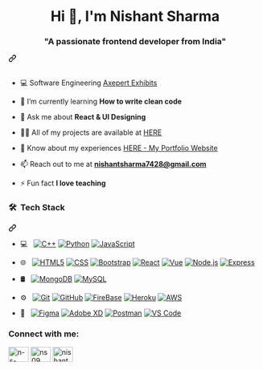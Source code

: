 
    




  <div class="Box mt-4 ">
  <div class="Box-body p-4">
    <div class="d-flex flex-justify-between">
      <h1 align="center">Hi 👋, I'm Nishant Sharma</h1>



<div class="markdown-heading" dir="auto"><h3 align="center" class="heading-element" dir="auto">"A passionate frontend developer from India"</h3><a id="user-content-a-passionate-frontend-developer-from-india" class="anchor" aria-label="Permalink: &quot;A passionate frontend developer from India&quot;" href="#a-passionate-frontend-developer-from-india"><svg class="octicon octicon-link" viewBox="0 0 16 16" version="1.1" width="16" height="16" aria-hidden="true"><path d="m7.775 3.275 1.25-1.25a3.5 3.5 0 1 1 4.95 4.95l-2.5 2.5a3.5 3.5 0 0 1-4.95 0 .751.751 0 0 1 .018-1.042.751.751 0 0 1 1.042-.018 1.998 1.998 0 0 0 2.83 0l2.5-2.5a2.002 2.002 0 0 0-2.83-2.83l-1.25 1.25a.751.751 0 0 1-1.042-.018.751.751 0 0 1-.018-1.042Zm-4.69 9.64a1.998 1.998 0 0 0 2.83 0l1.25-1.25a.751.751 0 0 1 1.042.018.751.751 0 0 1 .018 1.042l-1.25 1.25a3.5 3.5 0 1 1-4.95-4.95l2.5-2.5a3.5 3.5 0 0 1 4.95 0 .751.751 0 0 1-.018 1.042.751.751 0 0 1-1.042.018 1.998 1.998 0 0 0-2.83 0l-2.5 2.5a1.998 1.998 0 0 0 0 2.83Z"></path></svg></a></div>
<br>


<ul dir="auto">
<li>
<p dir="auto">💻 Software Engineering <a href="#" rel="nofollow">Axepert Exhibits</a></p>
</li>
<li>
<p dir="auto">🌱 I’m currently learning <strong>How to write clean code</strong></p>
</li>
<li>
<p dir="auto">💬 Ask me about <strong>React &amp; UI Designing</strong></p>
</li>
<li>
<p dir="auto">👨‍💻 All of my projects are available at <a href="/omrajsharma/omrajsharma/blob/master/omrajsharma.github.io/projects">HERE</a></p>
</li>
<li>
<p dir="auto">📄 Know about my experiences <a href="https://nishant9091.github.io/MyPortfolio/" rel="nofollow">HERE - My Portfolio Website</a></p>
</li>
<li>
<p dir="auto">📫 Reach out to me at <strong><a href="mailto:nishantsharma7428@gmail.com">nishantsharma7428@gmail.com</a></strong></p>
</li>
<li>
<p dir="auto">⚡ Fun fact <strong>I love teaching</strong></p>
</li>
</ul>
<div class="markdown-heading" dir="auto"><h3 class="heading-element" dir="auto"> 🛠 &nbsp;Tech Stack</h3><a id="user-content---tech-stack" class="anchor" aria-label="Permalink:  🛠 &nbsp;Tech Stack" href="#--tech-stack"><svg class="octicon octicon-link" viewBox="0 0 16 16" version="1.1" width="16" height="16" aria-hidden="true"><path d="m7.775 3.275 1.25-1.25a3.5 3.5 0 1 1 4.95 4.95l-2.5 2.5a3.5 3.5 0 0 1-4.95 0 .751.751 0 0 1 .018-1.042.751.751 0 0 1 1.042-.018 1.998 1.998 0 0 0 2.83 0l2.5-2.5a2.002 2.002 0 0 0-2.83-2.83l-1.25 1.25a.751.751 0 0 1-1.042-.018.751.751 0 0 1-.018-1.042Zm-4.69 9.64a1.998 1.998 0 0 0 2.83 0l1.25-1.25a.751.751 0 0 1 1.042.018.751.751 0 0 1 .018 1.042l-1.25 1.25a3.5 3.5 0 1 1-4.95-4.95l2.5-2.5a3.5 3.5 0 0 1 4.95 0 .751.751 0 0 1-.018 1.042.751.751 0 0 1-1.042.018 1.998 1.998 0 0 0-2.83 0l-2.5 2.5a1.998 1.998 0 0 0 0 2.83Z"></path></svg></a></div>
<ul dir="auto">
<li>
<p dir="auto">💻 &nbsp;
<a target="_blank" rel="noopener noreferrer nofollow" href="https://camo.githubusercontent.com/385888ef5fbf45c95983de89fa50983f2e9baa67485ac790aad07177f319b514/68747470733a2f2f696d672e736869656c64732e696f2f62616467652f2d432b2b2d3333333333333f7374796c653d666c6174266c6f676f3d43253242253242"><img src="https://camo.githubusercontent.com/385888ef5fbf45c95983de89fa50983f2e9baa67485ac790aad07177f319b514/68747470733a2f2f696d672e736869656c64732e696f2f62616467652f2d432b2b2d3333333333333f7374796c653d666c6174266c6f676f3d43253242253242" alt="C++" data-canonical-src="https://img.shields.io/badge/-C++-333333?style=flat&amp;logo=C%2B%2B" style="max-width: 100%;"></a>
<a target="_blank" rel="noopener noreferrer nofollow" href="https://camo.githubusercontent.com/402f1fc7564acf3fb43671ead9f560d58e714bcc8a1bbcd0fda75f9b87f02097/68747470733a2f2f696d672e736869656c64732e696f2f62616467652f2d507974686f6e2d3333333333333f7374796c653d666c6174266c6f676f3d507974686f6e"><img src="https://camo.githubusercontent.com/402f1fc7564acf3fb43671ead9f560d58e714bcc8a1bbcd0fda75f9b87f02097/68747470733a2f2f696d672e736869656c64732e696f2f62616467652f2d507974686f6e2d3333333333333f7374796c653d666c6174266c6f676f3d507974686f6e" alt="Python" data-canonical-src="https://img.shields.io/badge/-Python-333333?style=flat&amp;logo=Python" style="max-width: 100%;"></a>
<a target="_blank" rel="noopener noreferrer nofollow" href="https://camo.githubusercontent.com/ec35f0699a6336af62ce6cb14652f97323dcd2ba8f43c77fa7906b435208b57f/68747470733a2f2f696d672e736869656c64732e696f2f62616467652f2d4a6176615363726970742d3333333333333f7374796c653d666c6174266c6f676f3d4a617661536372697074"><img src="https://camo.githubusercontent.com/ec35f0699a6336af62ce6cb14652f97323dcd2ba8f43c77fa7906b435208b57f/68747470733a2f2f696d672e736869656c64732e696f2f62616467652f2d4a6176615363726970742d3333333333333f7374796c653d666c6174266c6f676f3d4a617661536372697074" alt="JavaScript" data-canonical-src="https://img.shields.io/badge/-JavaScript-333333?style=flat&amp;logo=JavaScript" style="max-width: 100%;"></a></p>
</li>
<li>
<p dir="auto">🌐 &nbsp;
<a target="_blank" rel="noopener noreferrer nofollow" href="https://camo.githubusercontent.com/778fb99e61baf467bcc5d71d08c17e1d913ff659cf4cdaa8bf85ee9045950973/68747470733a2f2f696d672e736869656c64732e696f2f62616467652f2d48544d4c352d3333333333333f7374796c653d666c6174266c6f676f3d48544d4c35"><img src="https://camo.githubusercontent.com/778fb99e61baf467bcc5d71d08c17e1d913ff659cf4cdaa8bf85ee9045950973/68747470733a2f2f696d672e736869656c64732e696f2f62616467652f2d48544d4c352d3333333333333f7374796c653d666c6174266c6f676f3d48544d4c35" alt="HTML5" data-canonical-src="https://img.shields.io/badge/-HTML5-333333?style=flat&amp;logo=HTML5" style="max-width: 100%;"></a>
<a target="_blank" rel="noopener noreferrer nofollow" href="https://camo.githubusercontent.com/1ee3a2eb805895d501c6e4e294f539d91491b65e2dfaf8a240a87f501b0d88fa/68747470733a2f2f696d672e736869656c64732e696f2f62616467652f2d4353532d3333333333333f7374796c653d666c6174266c6f676f3d43535333266c6f676f436f6c6f723d313537324236"><img src="https://camo.githubusercontent.com/1ee3a2eb805895d501c6e4e294f539d91491b65e2dfaf8a240a87f501b0d88fa/68747470733a2f2f696d672e736869656c64732e696f2f62616467652f2d4353532d3333333333333f7374796c653d666c6174266c6f676f3d43535333266c6f676f436f6c6f723d313537324236" alt="CSS" data-canonical-src="https://img.shields.io/badge/-CSS-333333?style=flat&amp;logo=CSS3&amp;logoColor=1572B6" style="max-width: 100%;"></a>
<a target="_blank" rel="noopener noreferrer nofollow" href="https://camo.githubusercontent.com/f30429f7bf857f532c7d2a13c44483afa14968fe871b1b122798d2efc3d33205/68747470733a2f2f696d672e736869656c64732e696f2f62616467652f2d426f6f7473747261702d3333333333333f7374796c653d666c6174266c6f676f3d626f6f747374726170266c6f676f436f6c6f723d353633443743"><img src="https://camo.githubusercontent.com/f30429f7bf857f532c7d2a13c44483afa14968fe871b1b122798d2efc3d33205/68747470733a2f2f696d672e736869656c64732e696f2f62616467652f2d426f6f7473747261702d3333333333333f7374796c653d666c6174266c6f676f3d626f6f747374726170266c6f676f436f6c6f723d353633443743" alt="Bootstrap" data-canonical-src="https://img.shields.io/badge/-Bootstrap-333333?style=flat&amp;logo=bootstrap&amp;logoColor=563D7C" style="max-width: 100%;"></a>
<a target="_blank" rel="noopener noreferrer nofollow" href="https://camo.githubusercontent.com/81707dbead909c320038d42e95e311c89a68d19eac20451a265f5a11020c356f/68747470733a2f2f696d672e736869656c64732e696f2f62616467652f2d52656163742d3333333333333f7374796c653d666c6174266c6f676f3d5265616374266c6f676f436f6c6f723d356564336633"><img src="https://camo.githubusercontent.com/81707dbead909c320038d42e95e311c89a68d19eac20451a265f5a11020c356f/68747470733a2f2f696d672e736869656c64732e696f2f62616467652f2d52656163742d3333333333333f7374796c653d666c6174266c6f676f3d5265616374266c6f676f436f6c6f723d356564336633" alt="React" data-canonical-src="https://img.shields.io/badge/-React-333333?style=flat&amp;logo=React&amp;logoColor=5ed3f3" style="max-width: 100%;"></a>
<a target="_blank" rel="noopener noreferrer nofollow" href="https://camo.githubusercontent.com/339564ee3c9a6856feb3704eb3210980caf6c5aff6c974b5877b20e8d0a544b7/68747470733a2f2f696d672e736869656c64732e696f2f62616467652f2d5675652e6a732d3333333333333f7374796c653d666c6174266c6f676f3d7675652e6a73266c6f676f436f6c6f723d336662323766"><img src="https://camo.githubusercontent.com/339564ee3c9a6856feb3704eb3210980caf6c5aff6c974b5877b20e8d0a544b7/68747470733a2f2f696d672e736869656c64732e696f2f62616467652f2d5675652e6a732d3333333333333f7374796c653d666c6174266c6f676f3d7675652e6a73266c6f676f436f6c6f723d336662323766" alt="Vue" data-canonical-src="https://img.shields.io/badge/-Vue.js-333333?style=flat&amp;logo=vue.js&amp;logoColor=3fb27f" style="max-width: 100%;"></a>
<a target="_blank" rel="noopener noreferrer nofollow" href="https://camo.githubusercontent.com/2f848935b238d87961cc06f240f1b27b8f5da7960fd3074b81c54d117ca98dcf/68747470733a2f2f696d672e736869656c64732e696f2f62616467652f2d4e6f64652e6a732d3333333333333f7374796c653d666c6174266c6f676f3d6e6f64652e6a73"><img src="https://camo.githubusercontent.com/2f848935b238d87961cc06f240f1b27b8f5da7960fd3074b81c54d117ca98dcf/68747470733a2f2f696d672e736869656c64732e696f2f62616467652f2d4e6f64652e6a732d3333333333333f7374796c653d666c6174266c6f676f3d6e6f64652e6a73" alt="Node.js" data-canonical-src="https://img.shields.io/badge/-Node.js-333333?style=flat&amp;logo=node.js" style="max-width: 100%;"></a>
<a target="_blank" rel="noopener noreferrer nofollow" href="https://camo.githubusercontent.com/a61cc7d1a2fa834b694586f7572136b67676fd2d37006b3b6ff0c0efe5dec7bb/68747470733a2f2f696d672e736869656c64732e696f2f62616467652f2d457870726573732d3333333333333f7374796c653d666c6174266c6f676f3d45787072657373266c6f676f436f6c6f723d646464646464"><img src="https://camo.githubusercontent.com/a61cc7d1a2fa834b694586f7572136b67676fd2d37006b3b6ff0c0efe5dec7bb/68747470733a2f2f696d672e736869656c64732e696f2f62616467652f2d457870726573732d3333333333333f7374796c653d666c6174266c6f676f3d45787072657373266c6f676f436f6c6f723d646464646464" alt="Express" data-canonical-src="https://img.shields.io/badge/-Express-333333?style=flat&amp;logo=Express&amp;logoColor=dddddd" style="max-width: 100%;"></a></p>
</li>
<li>
<p dir="auto">🛢 &nbsp;
<a target="_blank" rel="noopener noreferrer nofollow" href="https://camo.githubusercontent.com/ea4eadb357c3a2c1c7f45fdf9e0160642188db4b08e874daa93aeda075f004d2/68747470733a2f2f696d672e736869656c64732e696f2f62616467652f2d4d6f6e676f44422d3333333333333f7374796c653d666c6174266c6f676f3d6d6f6e676f6462"><img src="https://camo.githubusercontent.com/ea4eadb357c3a2c1c7f45fdf9e0160642188db4b08e874daa93aeda075f004d2/68747470733a2f2f696d672e736869656c64732e696f2f62616467652f2d4d6f6e676f44422d3333333333333f7374796c653d666c6174266c6f676f3d6d6f6e676f6462" alt="MongoDB" data-canonical-src="https://img.shields.io/badge/-MongoDB-333333?style=flat&amp;logo=mongodb" style="max-width: 100%;"></a>
<a target="_blank" rel="noopener noreferrer nofollow" href="https://camo.githubusercontent.com/b214d6c730768e6146044a0926dfe561649b932d95e7bff02fe3d36062f8fe82/68747470733a2f2f696d672e736869656c64732e696f2f62616467652f2d4d7953514c2d3333333333333f7374796c653d666c6174266c6f676f3d6d7973716c"><img src="https://camo.githubusercontent.com/b214d6c730768e6146044a0926dfe561649b932d95e7bff02fe3d36062f8fe82/68747470733a2f2f696d672e736869656c64732e696f2f62616467652f2d4d7953514c2d3333333333333f7374796c653d666c6174266c6f676f3d6d7973716c" alt="MySQL" data-canonical-src="https://img.shields.io/badge/-MySQL-333333?style=flat&amp;logo=mysql" style="max-width: 100%;"></a></p>
</li>
<li>
<p dir="auto">⚙️ &nbsp;
<a target="_blank" rel="noopener noreferrer nofollow" href="https://camo.githubusercontent.com/8a7125489e1797dfccceebd9b4669a098d22394ed1cd441e14913cfda30513d9/68747470733a2f2f696d672e736869656c64732e696f2f62616467652f2d4769742d3333333333333f7374796c653d666c6174266c6f676f3d676974"><img src="https://camo.githubusercontent.com/8a7125489e1797dfccceebd9b4669a098d22394ed1cd441e14913cfda30513d9/68747470733a2f2f696d672e736869656c64732e696f2f62616467652f2d4769742d3333333333333f7374796c653d666c6174266c6f676f3d676974" alt="Git" data-canonical-src="https://img.shields.io/badge/-Git-333333?style=flat&amp;logo=git" style="max-width: 100%;"></a>
<a target="_blank" rel="noopener noreferrer nofollow" href="https://camo.githubusercontent.com/3bb5bcea14973fd4e53db973ea920d9ef9d09f18b8483ae82a2c580be369cdf8/68747470733a2f2f696d672e736869656c64732e696f2f62616467652f2d4769744875622d3333333333333f7374796c653d666c6174266c6f676f3d676974687562"><img src="https://camo.githubusercontent.com/3bb5bcea14973fd4e53db973ea920d9ef9d09f18b8483ae82a2c580be369cdf8/68747470733a2f2f696d672e736869656c64732e696f2f62616467652f2d4769744875622d3333333333333f7374796c653d666c6174266c6f676f3d676974687562" alt="GitHub" data-canonical-src="https://img.shields.io/badge/-GitHub-333333?style=flat&amp;logo=github" style="max-width: 100%;"></a>
<a target="_blank" rel="noopener noreferrer nofollow" href="https://camo.githubusercontent.com/7915018cd99adad6be6ba7364579decaefd7e75dd5ce9e8d5b6e7fe97969fbf6/68747470733a2f2f696d672e736869656c64732e696f2f62616467652f2d46697265426173652d3333333333333f7374796c653d666c6174266c6f676f3d6669726562617365"><img src="https://camo.githubusercontent.com/7915018cd99adad6be6ba7364579decaefd7e75dd5ce9e8d5b6e7fe97969fbf6/68747470733a2f2f696d672e736869656c64732e696f2f62616467652f2d46697265426173652d3333333333333f7374796c653d666c6174266c6f676f3d6669726562617365" alt="FireBase" data-canonical-src="https://img.shields.io/badge/-FireBase-333333?style=flat&amp;logo=firebase" style="max-width: 100%;"></a>
<a target="_blank" rel="noopener noreferrer nofollow" href="https://camo.githubusercontent.com/8836f1ca47e907fdb90049be649d75f7045a106f511e924998f6dc6e4c15aca0/68747470733a2f2f696d672e736869656c64732e696f2f62616467652f2d4865726f6b752d3333333333333f7374796c653d666c6174266c6f676f3d6865726f6b75"><img src="https://camo.githubusercontent.com/8836f1ca47e907fdb90049be649d75f7045a106f511e924998f6dc6e4c15aca0/68747470733a2f2f696d672e736869656c64732e696f2f62616467652f2d4865726f6b752d3333333333333f7374796c653d666c6174266c6f676f3d6865726f6b75" alt="Heroku" data-canonical-src="https://img.shields.io/badge/-Heroku-333333?style=flat&amp;logo=heroku" style="max-width: 100%;"></a>
<a target="_blank" rel="noopener noreferrer nofollow" href="https://camo.githubusercontent.com/b47dde35d6e14b7a76752b0f0cf175040e0c02ce6d1fc7540195980fcfe473e6/68747470733a2f2f696d672e736869656c64732e696f2f62616467652f2d4157532d3333333333333f7374796c653d666c6174266c6f676f3d617773"><img src="https://camo.githubusercontent.com/b47dde35d6e14b7a76752b0f0cf175040e0c02ce6d1fc7540195980fcfe473e6/68747470733a2f2f696d672e736869656c64732e696f2f62616467652f2d4157532d3333333333333f7374796c653d666c6174266c6f676f3d617773" alt="AWS" data-canonical-src="https://img.shields.io/badge/-AWS-333333?style=flat&amp;logo=aws" style="max-width: 100%;"></a></p>
</li>
<li>
<p dir="auto">🔧 &nbsp;
<a target="_blank" rel="noopener noreferrer nofollow" href="https://camo.githubusercontent.com/89a41c90f983c023a74eada5cfa5170cd6f5984372ae8ab9d32b27a28d27f59d/68747470733a2f2f696d672e736869656c64732e696f2f62616467652f2d4669676d612d3333333333333f7374796c653d666c6174266c6f676f3d6669676d61"><img src="https://camo.githubusercontent.com/89a41c90f983c023a74eada5cfa5170cd6f5984372ae8ab9d32b27a28d27f59d/68747470733a2f2f696d672e736869656c64732e696f2f62616467652f2d4669676d612d3333333333333f7374796c653d666c6174266c6f676f3d6669676d61" alt="Figma" data-canonical-src="https://img.shields.io/badge/-Figma-333333?style=flat&amp;logo=figma" style="max-width: 100%;"></a>
<a target="_blank" rel="noopener noreferrer nofollow" href="https://camo.githubusercontent.com/0e00b7e8702856fd217ee3b1b271b69e3b6c190249e3eeb0cc5efa940077f1c5/68747470733a2f2f696d672e736869656c64732e696f2f62616467652f2d41646f626558442d3333333333333f7374796c653d666c6174266c6f676f3d61646f62657864"><img src="https://camo.githubusercontent.com/0e00b7e8702856fd217ee3b1b271b69e3b6c190249e3eeb0cc5efa940077f1c5/68747470733a2f2f696d672e736869656c64732e696f2f62616467652f2d41646f626558442d3333333333333f7374796c653d666c6174266c6f676f3d61646f62657864" alt="Adobe XD" data-canonical-src="https://img.shields.io/badge/-AdobeXD-333333?style=flat&amp;logo=adobexd" style="max-width: 100%;"></a>
<a target="_blank" rel="noopener noreferrer nofollow" href="https://camo.githubusercontent.com/8e090b5f86251094b22721e7699b4952558c62f9f94dfe24632fee8da024aafa/68747470733a2f2f696d672e736869656c64732e696f2f62616467652f2d506f73746d616e2d3333333333333f7374796c653d666c6174266c6f676f3d706f73746d616e"><img src="https://camo.githubusercontent.com/8e090b5f86251094b22721e7699b4952558c62f9f94dfe24632fee8da024aafa/68747470733a2f2f696d672e736869656c64732e696f2f62616467652f2d506f73746d616e2d3333333333333f7374796c653d666c6174266c6f676f3d706f73746d616e" alt="Postman" data-canonical-src="https://img.shields.io/badge/-Postman-333333?style=flat&amp;logo=postman" style="max-width: 100%;"></a>
<a target="_blank" rel="noopener noreferrer nofollow" href="https://camo.githubusercontent.com/aa7220202a738197ec28a5f564fc28e031d8a6644310832987714888e4465cdf/68747470733a2f2f696d672e736869656c64732e696f2f62616467652f2d5653436f64652d3333333333333f7374796c653d666c6174266c6f676f3d7673636f6465"><img src="https://camo.githubusercontent.com/aa7220202a738197ec28a5f564fc28e031d8a6644310832987714888e4465cdf/68747470733a2f2f696d672e736869656c64732e696f2f62616467652f2d5653436f64652d3333333333333f7374796c653d666c6174266c6f676f3d7673636f6465" alt="VS Code" data-canonical-src="https://img.shields.io/badge/-VSCode-333333?style=flat&amp;logo=vscode" style="max-width: 100%;"></a></p>
</li>
</ul>

<h3 align="left">Connect with me:</h3>
<p align="left">
<a href="https://dev.to/n-s-the-reactor" target="blank"><img align="center" src="https://raw.githubusercontent.com/rahuldkjain/github-profile-readme-generator/master/src/images/icons/Social/devto.svg" alt="n-s-the-reactor" height="30" width="40" /></a>
<a href="https://linkedin.com/in/ns09" target="blank"><img align="center" src="https://raw.githubusercontent.com/rahuldkjain/github-profile-readme-generator/master/src/images/icons/Social/linked-in-alt.svg" alt="ns09" height="30" width="40" /></a>
<a href="https://codesandbox.com/nishant9091" target="blank"><img align="center" src="https://raw.githubusercontent.com/rahuldkjain/github-profile-readme-generator/master/src/images/icons/Social/codesandbox.svg" alt="nishant9091" height="30" width="40" /></a>
</p>
</article>
  </div>
</div>


